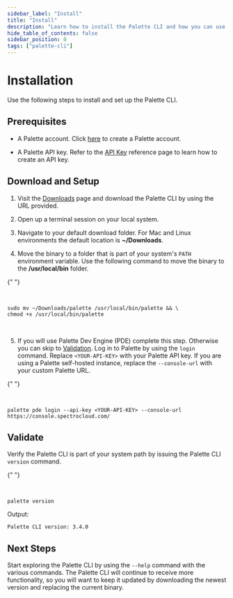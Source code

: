 ```yaml
---
sidebar_label: "Install"
title: "Install"
description: "Learn how to install the Palette CLI and how you can use the CLI with Palette Dev Engine."
hide_table_of_contents: false
sidebar_position: 0
tags: ["palette-cli"]
---
```


# Installation

Use the following steps to install and set up the Palette CLI.

## Prerequisites

- A Palette account. Click [here](https://console.spectrocloud.com/) to create a Palette account.

- A Palette API key. Refer to the [API Key](../user-management/user-authentication.md#api-key) reference page to learn
  how to create an API key.

## Download and Setup

1. Visit the [Downloads](../spectro-downloads.md#palette-cli) page and download the Palette CLI by using the URL
   provided.

2. Open up a terminal session on your local system.

3. Navigate to your default download folder. For Mac and Linux environments the default location is **~/Downloads**.

4. Move the binary to a folder that is part of your system's `PATH` environment variable. Use the following command to
   move the binary to the **/usr/local/bin** folder.

{" "}

<br />

```shell
sudo mv ~/Downloads/palette /usr/local/bin/palette && \
chmod +x /usr/local/bin/palette
```

<br />

5. If you will use Palette Dev Engine (PDE) complete this step. Otherwise you can skip to [Validation](#validate). Log
   in to Palette by using the `login` command. Replace `<YOUR-API-KEY>` with your Palette API key. If you are using a
   Palette self-hosted instance, replace the `--console-url` with your custom Palette URL.

{" "}

<br />

```shell
palette pde login --api-key <YOUR-API-KEY> --console-url https://console.spectrocloud.com/
```

## Validate

Verify the Palette CLI is part of your system path by issuing the Palette CLI `version` command.

{" "}

<br />

```shell
palette version
```

Output:

```shell
Palette CLI version: 3.4.0
```

## Next Steps

Start exploring the Palette CLI by using the `--help` command with the various commands. The Palette CLI will continue
to receive more functionality, so you will want to keep it updated by downloading the newest version and replacing the
current binary.
